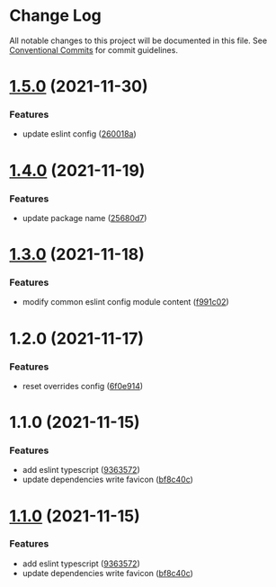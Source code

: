 # Change Log

All notable changes to this project will be documented in this file.
See [Conventional Commits](https://conventionalcommits.org) for commit guidelines.

# [1.5.0](https://github.com/anijs6/eslint-config/compare/@anijs/eslint-config-typescript@1.4.0...@anijs/eslint-config-typescript@1.5.0) (2021-11-30)


### Features

* update eslint config ([260018a](https://github.com/anijs6/eslint-config/commit/260018ad8bc784b4b6df7c505266a9a36b0b4d01))





# [1.4.0](https://github.com/anijs6/eslint-config/compare/@anijs/eslint-config-typescript@1.3.0...@anijs/eslint-config-typescript@1.4.0) (2021-11-19)


### Features

* update package name ([25680d7](https://github.com/anijs6/eslint-config/commit/25680d704e6af0f9fa2913c8e2bb38318bb12666))





# [1.3.0](https://github.com/anijs6/eslint-config/compare/@anijs/eslint-config-typescript@1.2.0...@anijs/eslint-config-typescript@1.3.0) (2021-11-18)


### Features

* modify common eslint config module content ([f991c02](https://github.com/anijs6/eslint-config/commit/f991c02585674a4f576b154bddb58f7b3d2587cd))





# 1.2.0 (2021-11-17)


### Features

* reset overrides config ([6f0e914](https://github.com/anijs6/eslint-config/commit/6f0e91434e4f6707c750bc23476400ac368f25e0))



# 1.1.0 (2021-11-15)


### Features

* add eslint typescript ([9363572](https://github.com/anijs6/eslint-config/commit/93635720bd6cf47ca587217d630de4db21a53c4d))
* update dependencies write favicon ([bf8c40c](https://github.com/anijs6/eslint-config/commit/bf8c40c0811fc95fd752bc1d5187588c52d0b0ca))





# [1.1.0](https://github.com/anijs6/eslint-config/compare/v0.1.0...v1.1.0) (2021-11-15)


### Features

* add eslint typescript ([9363572](https://github.com/anijs6/eslint-config/commit/93635720bd6cf47ca587217d630de4db21a53c4d))
* update dependencies write favicon ([bf8c40c](https://github.com/anijs6/eslint-config/commit/bf8c40c0811fc95fd752bc1d5187588c52d0b0ca))
